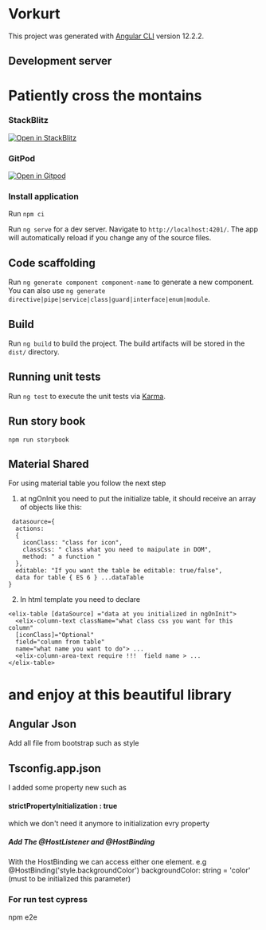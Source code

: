 # Vorkurt

This project was generated with [Angular CLI](https://github.com/angular/angular-cli) version 12.2.2.

## Development server

# Patiently cross the montains

### StackBlitz
<a href="https://stackblitz.com/github//Vorkurt/zilpa">
  <img
    src="https://developer.stackblitz.com/img/open_in_stackblitz.svg"
    alt="Open in StackBlitz"
  />
</a>

### GitPod

[![Open in Gitpod](https://gitpod.io/button/open-in-gitpod.svg)](https://gitpod.io/#https://github.com/Vorkurt/zilpa)


### Install application

Run `npm ci`

Run `ng serve` for a dev server. Navigate to `http://localhost:4201/`. The app will automatically reload if you change
any of the source files.

## Code scaffolding

Run `ng generate component component-name` to generate a new component. You can also
use `ng generate directive|pipe|service|class|guard|interface|enum|module`.

## Build

Run `ng build` to build the project. The build artifacts will be stored in the `dist/` directory.

## Running unit tests

Run `ng test` to execute the unit tests via [Karma](https://karma-runner.github.io).

## Run story book

`npm run storybook`

## Material Shared

For using material table you follow the next step

1. at ngOnInit you need to put the initialize table, it should receive an array of objects like this:

```{
 datasource={
  actions:
  {
    iconClass: "class for icon",
    classCss: " class what you need to maipulate in DOM",
    method: " a function "
  },
  editable: "If you want the table be editable: true/false",
  data for table { ES 6 } ...dataTable
}
```

2. In html template you need to declare

```
<elix-table [dataSource] ="data at you initialized in ngOnInit">
  <elix-column-text className="what class css you want for this column"
  [iconClass]="Optional"
  field="column from table"
  name="what name you want to do"> ...
  <elix-column-area-text require !!!  field name > ...
</elix-table>
```

# and enjoy at this beautiful library

## Angular Json

Add all file from bootstrap such as style

## Tsconfig.app.json

I added some property new such as

#### strictPropertyInitialization : true

which we don't need it anymore to initialization evry property

##### Add The @HostListener and @HostBinding

With the HostBinding we can access either one element.
e.g
@HostBinding('style.backgroundColor') backgroundColor: string = 'color' (must to be initialized this parameter)

### For run test cypress

npm e2e
